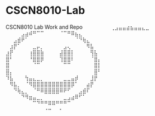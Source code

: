 # CSCN8010-Lab
CSCN8010 Lab Work and Repo
⠀⠀⠀⠀⠀⠀⠀⢀⣠⣤⣤⣴⣦⣤⣤⣄⣀⠀⠀⠀⠀⠀⠀⠀⠀
⠀⠀⠀⠀⣠⣴⠾⠛⠉⠉⠀⠀⠀⠀⠈⠉⠛⠿⣦⣄⠀⠀⠀⠀⠀
⠀⠀⣠⣾⠟⠁⠀⠀⠀⠀⠀⠀⠀⠀⠀⠀⠀⠀⠈⠙⢷⣄⠀⠀⠀
⠀⣰⡟⠁⠀⠀⠀⣀⡤⡀⠀⠀⠀⠀⠀⣠⢄⠀⠀⠀⠀⠻⣧⠀⠀
⣰⡟⠀⠀⠀⠀⢰⣿⣿⣷⠀⠀⠀⠀⣼⣿⣿⡇⠀⠀⠀⠀⢻⣧⠀
⣿⠃⠀⠀⠀⠀⠘⣿⣿⡿⠀⠀⠀⠀⢹⣿⣿⠇⠀⠀⠀⠀⠈⣿⡄
⣿⠀⠀⠀⠀⠀⠀⠈⠉⠀⠀⠀⠀⠀⠀⠉⠉⠀⠀⠀⠀⠀⠀⣿⡇
⣿⡄⠀⠀⠀⠀⠀⠀⠀⠀⠀⠀⠀⠀⠀⠀⠀⠀⠀⠀⠀⠀⠀⣿⠃
⠹⣧⠀⠀⠀⢳⣤⣄⣀⡀⠀⠀⠀⠀⠀⣀⣀⣤⡾⠀⠀⠀⣸⡟⠀
⠀⠻⣧⡀⠀⠈⠻⣿⣿⣿⣿⣿⣿⣿⣿⣿⣿⡿⠁⠀⠀⣴⡟⠀⠀
⠀⠀⠙⢷⣄⡀⠀⠈⠛⠿⣿⣿⣿⣿⠿⠟⠋⠀⠀⣠⣾⠏⠀⠀⠀
⠀⠀⠀⠀⠙⠻⣶⣤⣀⡀⠀⠀⠀⠀⠀⣀⣠⣴⠿⠋⠁⠀⠀⠀⠀
⠀⠀⠀⠀⠀⠀⠀⠉⠙⠛⠛⠿⠿⠛⠛⠛⠉⠀⠀⠀⠀⠀⠀⠀⠀
⠀⠀⠀⠀⠀⠀⠀⠀⠀⠀⠐⠒⠀⠀⠂⠀⠀⠀⠀⠀⠀⠀⠀⠀⠀